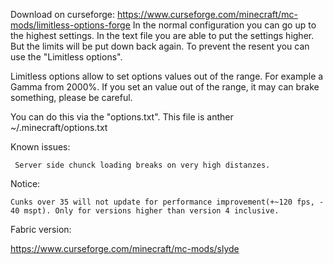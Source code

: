 Download on curseforge: https://www.curseforge.com/minecraft/mc-mods/limitless-options-forge
In the normal configuration you can go up to the highest settings. In the text file you are able to put the settings higher. But the limits will be put down back again. To prevent the resent you can use the "Limitless options".

Limitless options allow to set options values out of the range. For example a Gamma from 2000%. If you set an value out of the range, it may can brake something, please be careful.

You can do this via the "options.txt". This file is anther ~/.minecraft/options.txt


Known issues:

     Server side chunck loading breaks on very high distanzes.

Notice:

    Cunks over 35 will not update for performance improvement(+~120 fps, - 40 mspt). Only for versions higher than version 4 inclusive.


Fabric version:

https://www.curseforge.com/minecraft/mc-mods/slyde
